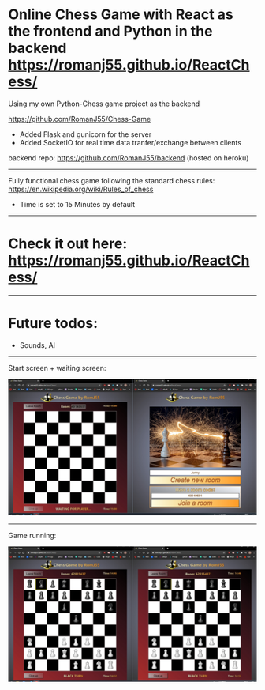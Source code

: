 # Online Chess Game with React as the frontend and Python in the backend https://romanj55.github.io/ReactChess/

Using my own Python-Chess game project as the backend

https://github.com/RomanJ55/Chess-Game

- Added Flask and gunicorn for the server
- Added SocketIO for real time data tranfer/exchange between clients

backend repo: https://github.com/RomanJ55/backend (hosted on heroku)

---

Fully functional chess game following the standard chess rules: https://en.wikipedia.org/wiki/Rules_of_chess

- Time is set to 15 Minutes by default

---

# Check it out here: https://romanj55.github.io/ReactChess/

---

# Future todos:

- Sounds, AI

---
Start screen + waiting screen:

![Start_screen](assets/002.jpg "Start_screen")

---
Game running:

![Running](assets/001.jpg "running")
